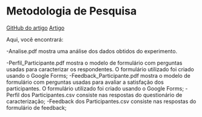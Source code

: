 # Metodologia de Pesquisa

[GitHub do artigo](https://github.com/EmpiricalStudies/strategy-dp-dao)
[Artigo](https://dl.acm.org/doi/10.1145/3474624.3474636)

Aqui, você encontrará:

-Analise.pdf mostra uma análise dos dados obtidos do experimento. 

-Perfil_Participante.pdf mostra o modelo de formulário com perguntas usadas para caracterizar os respondentes. O formulário utilizado foi criado usando o Google Forms;
-Feedback_Participante.pdf mostra o modelo de formulário com perguntas usadas para avaliar a satisfação dos participantes. O formulário utilizado foi criado usando o Google Forms;
-Perfil dos Participantes.csv consiste nas respostas do questionário de caracterização;
-Feedback dos Participantes.csv consiste nas respostas do formulário de feedback;
